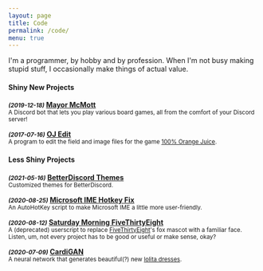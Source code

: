 ```yaml
---
layout: page
title: Code
permalink: /code/
menu: true
---
```


I'm a programmer, by hobby and by profession. When I'm not busy making stupid stuff, I occasionally make things of actual value.


<h4><b>Shiny New Projects</b></h4>


<b><em><small>(2019-12-18)</small></em>  <a href="/board-games/mayor-mcmott">Mayor McMott</a></b><br/>
<small>A Discord bot that lets you play various board games, all from the comfort of your Discord server!</small>


<b><em><small>(2017-07-16)</small></em>  <a href="/code/oj-edit">OJ Edit</a></b><br/>
<small>A program to edit the field and image files for the game <a href="https://store.steampowered.com/app/282800/100_Orange_Juice/">100% Orange Juice</a>.</small>


<h4><b>Less Shiny Projects</b></h4>


<b><em><small>(2021-05-16)</small></em>  <a href="/code/discord-themes">BetterDiscord Themes</a></b><br/>
<small>Customized themes for BetterDiscord.</small>


<b><em><small>(2020-08-25)</small></em>  <a href="/code/ime-fixes">Microsoft IME Hotkey Fix</a></b><br/>
<small>An AutoHotKey script to make Microsoft IME a little more user-friendly.</small>


<b><em><small>(2020-08-12)</small></em>  <a href="/code/satam-fivey">Saturday Morning FiveThirtyEight</a></b><br/>
<small>A (deprecated) userscript to replace <a href="https://fivethirtyeight.com/">FiveThirtyEight</a>'s fox mascot with a familiar face. Listen, um, not every project has to be good or useful or make sense, okay?</small>


<b><em><small>(2020-07-09)</small></em>  <a href="/code/cardigan">CardiGAN</a></b><br/>
<small>A neural network that generates beautiful(?) new <a href="https://en.wikipedia.org/wiki/Lolita_fashion">lolita dresses</a>.</small>